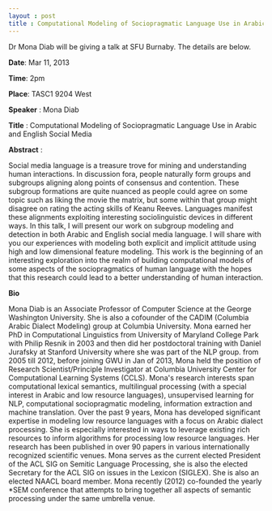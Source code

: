 ```yaml
---
layout : post
title : Computational Modeling of Sociopragmatic Language Use in Arabic and English Social Media
---
```


Dr Mona Diab will be giving a talk at SFU Burnaby. The details are below.

**Date**: Mar 11, 2013


**Time**: 2pm


**Place**: TASC1 9204 West

**Speaker** : Mona Diab

**Title** : Computational Modeling of Sociopragmatic Language Use in Arabic and English Social Media

**Abstract** : 

Social media language is a treasure trove for mining and understanding human interactions. In discussion fora, people naturally form groups and subgroups aligning along points of consensus and contention. These subgroup formations are quite nuanced as people could agree on some topic such as liking the movie the matrix, but some within that group might disagree on rating the acting skills of Keanu Reeves. Languages manifest these alignments exploiting  interesting sociolinguistic devices in different ways. In this talk, I will present our work on subgroup modeling and detection in both Arabic and English social media language. I will share with you our experiences with modeling both explicit and implicit attitude using high and low dimensional feature modeling. This work is the beginning of an interesting exploration into the realm of building computational  models of some aspects of the sociopragmatics of human language with the hopes that this research could lead to a  better understanding of human interaction. 

**Bio**

Mona Diab is an Associate Professor of Computer Science at the George Washington University. She is also a cofounder of the CADIM (Columbia Arabic Dialect Modeling) group at Columbia University. Mona earned her PhD in Computational Linguistics from University of Maryland College Park with Philip Resnik in 2003 and then did her postdoctoral training with Daniel Jurafsky at Stanford University where she was part of the NLP group.  from 2005 till 2012, before joining GWU in Jan of 2013, Mona held the position of Research Scientist/Principle Investigator at Columbia University Center for Computational Learning Systems (CCLS). Mona's research  interests span computational lexical semantics, multilingual processing (with a special interest in Arabic and low resource languages), unsupervised learning for NLP, computational sociopragmatic modeling, information extraction and machine translation. Over the past 9 years, Mona has developed significant expertise in modeling low resource languages with a focus on Arabic dialect processing. She is especially interested in ways to leverage existing rich resources to inform algorithms for processing low resource languages. Her research has been published in over 90 papers in various internationally recognized scientific venues. Mona serves as the current elected President of the ACL SIG on Semitic Language Processing, she is also the elected Secretary for the ACL SIG on issues in the Lexicon (SIGLEX). She is also an elected NAACL board member. Mona recently (2012) co-founded  the yearly *SEM conference that attempts to bring together all aspects of semantic processing under the same umbrella venue. 




	

